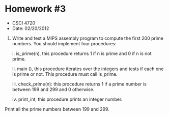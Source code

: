 Homework #3
============

+ CSCI 4720
+ Date: 02/20/2012


1. Write and test a MIPS assembly program to compute the first 200 prime numbers. You should implement four procedures:

   i. is_prime(n), this procedure returns 1 if  n is prime and 0 if n  is not prime.  

   ii. main (), this procedure iterates over the integers and tests if  each one is prime or not. This procedure must call is_prime.
   
   iii. check_prime(n): this procedure returns 1 if a prime number  is between 199 and 299 and 0 otherwise.
   
   iv. print_int, this procedure prints an integer number.
 

Print all the prime numbers between 199 and 299.
